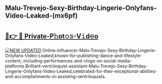 ## Malu-Trevejo-Sexy-Birthday-Lingerie-Onlyfans-Video-Leaked-(mx6pf)


# <h2><a href="https://mediaupload.pro?-19M">🔗👉 🔴 Private-P𝚑ot𝚘𝚜-V𝚒d𝚎o</a></h2>

[![NEW UPDATED](https://i.imgur.com/0qMVB7G.gif)](https://mediaupload.pro?-19M)
Online-influencer-Malu-Trevejo-Sexy-Birthday-Lingerie-Onlyfans-Video-Leaked,known-for-publishing-dance-and-lifestyle-content,-including-performances-and-vlogs-on-social-media-platforms.Brilliant-ventriloquist-assistant-Malu-Trevejo-Sexy-Birthday-Lingerie-Onlyfans-Video-Leaked,celebrated-for-their-exceptional-abilities-and-accomplishments-in-assisting-ventriloquists.  